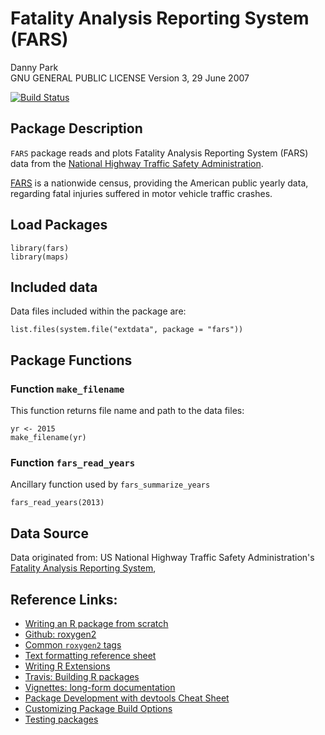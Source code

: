 # Fatality Analysis Reporting System (FARS)

Danny Park   
GNU GENERAL PUBLIC LICENSE Version 3, 29 June 2007   

[![Build Status](https://travis-ci.org/dannyjwpark/FARS.svg?branch=master)](https://app.travis-ci.com/dannyjwpark/SoccerHeatTracker.svg?branch=main)


## Package Description

`FARS` package reads and plots Fatality Analysis Reporting System (FARS) data 
from the [National Highway Traffic Safety Administration](https://www.nhtsa.gov/research-data/fatality-analysis-reporting-system-fars).

[FARS](https://en.wikipedia.org/wiki/Fatality_Analysis_Reporting_System) is a nationwide census, providing the American public yearly data, regarding fatal injuries suffered in motor vehicle traffic crashes.


## Load Packages

```{r}
library(fars)
library(maps)
```


## Included data

Data files included within the package are:

```{r}
list.files(system.file("extdata", package = "fars"))
```


## Package Functions

### Function `make_filename`

This function returns file name and path to the data files:

```{r}
yr <- 2015
make_filename(yr)
```

### Function `fars_read_years`

Ancillary function used by `fars_summarize_years`

```{r}
fars_read_years(2013)
```

## Data Source

Data originated from: US National Highway Traffic Safety
Administration's [Fatality Analysis Reporting
System](https://www.nhtsa.gov/research-data/fatality-analysis-reporting-system-fars),


## Reference Links:
* [Writing an R package from scratch](https://hilaryparker.com/2014/04/29/writing-an-r-package-from-scratch/)    
* [Github: roxygen2](https://github.com/klutometis/roxygen#roxygen2)   
* [Common `roxygen2` tags](https://bookdown.org/rdpeng/RProgDA/documentation.html#common-roxygen2-tags)
* [Text formatting reference sheet](https://cran.r-project.org/web/packages/roxygen2/vignettes/formatting.html)
* [Writing R Extensions](https://cran.r-project.org/doc/manuals/R-exts.html#Creating-R-packages)
* [Travis: Building R packages](https://docs.travis-ci.com/user/languages/r/)
* [Vignettes: long-form documentation](http://r-pkgs.had.co.nz/vignettes.html)
* [Package Development with devtools Cheat Sheet](https://www.rstudio.com/wp-content/uploads/2015/03/devtools-cheatsheet.pdf)
* [Customizing Package Build Options](https://support.rstudio.com/hc/en-us/articles/200486518-Customizing-Package-Build-Options)
* [Testing packages](http://r-pkgs.had.co.nz/tests.html)
